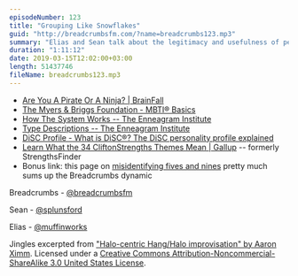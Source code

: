 ```yaml
---
episodeNumber: 123
title: "Grouping Like Snowflakes"
guid: "http://breadcrumbsfm.com/?name=breadcrumbs123.mp3"
summary: "Elias and Sean talk about the legitimacy and usefulness of personality tests."
duration: "1:11:12"
date: 2019-03-15T12:02:00+03:00
length: 51437746
fileName: breadcrumbs123.mp3
---
```


- [Are You A Pirate Or A Ninja? | BrainFall](https://brainfall.com/quizzes/are-you-a-pirate-or-a-ninja/)
- [The Myers & Briggs Foundation - MBTI® Basics](https://www.myersbriggs.org/my-mbti-personality-type/mbti-basics/home.htm?bhcp=1)
- [How The System Works -- The Enneagram Institute](https://www.enneagraminstitute.com/how-the-enneagram-system-works)
- [Type Descriptions -- The Enneagram Institute](https://www.enneagraminstitute.com/type-descriptions)
- [DiSC Profile - What is DiSC®? The DiSC personality profile explained](https://www.discprofile.com/what-is-disc/overview/)
- [Learn What the 34 CliftonStrengths Themes Mean | Gallup](https://www.gallupstrengthscenter.com/home/en-us/cliftonstrengths-themes-domains) -- formerly StrengthsFinder
- Bonus link: this page on [misidentifying fives and nines](https://www.enneagraminstitute.com/misidentifying-5-and-9) pretty much sums up the Breadcrumbs dynamic

Breadcrumbs - [@breadcrumbsfm](https://twitter.com/breadcrumbsfm)

Sean - [@splunsford](https://twitter.com/splunsford)

Elias - [@muffinworks](https://twitter.com/muffinworks)

Jingles excerpted from ["Halo-centric Hang/Halo improvisation" by Aaron Ximm](http://freemusicarchive.org/music/aaron_ximm/handpans_and_the_hang/). Licensed under a [Creative Commons Attribution-Noncommercial-ShareAlike 3.0 United States License](http://creativecommons.org/licenses/by-nc-sa/3.0/us/).